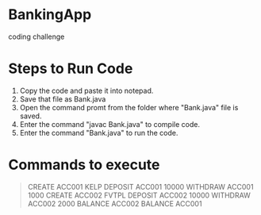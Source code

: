 # BankingApp
coding challenge
# Steps to Run Code 
1) Copy the code and paste it into notepad.
2) Save that file as Bank.java
3) Open the command promt  from the folder where "Bank.java" file is saved.
4) Enter the command "javac Bank.java" to compile code.
5) Enter the command "Bank.java" to run the code.

# Commands to execute
>CREATE ACC001 KELP
>DEPOSIT ACC001 10000
>WITHDRAW ACC001 1000
>CREATE ACC002 FVTPL
>DEPOSIT ACC002 10000
>WITHDRAW ACC002 2000
>BALANCE ACC002
>BALANCE ACC001
